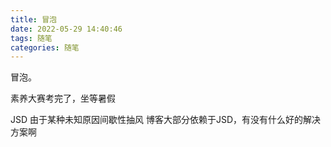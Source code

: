 ```yaml
---
title: 冒泡
date: 2022-05-29 14:40:46
tags: 随笔
categories: 随笔
---
```


冒泡。

素养大赛考完了，坐等暑假

JSD 由于某种未知原因间歇性抽风 博客大部分依赖于JSD，有没有什么好的解决方案啊

